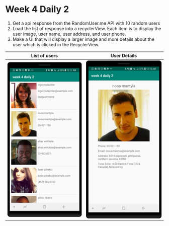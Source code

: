 # Week 4 Daily 2

1.  Get a api response from the RandomUser.me API with 10 random users
2.  Load the list of response into a recyclerView.  Each item is to display the user image, user name, user address, and user phone.
3.  Make a UI that will display a larger image and more details about the user which is clicked in the RecyclerView.

| List of users | User Details |
| --- | ---|
| ![alt text][img1] | ![alt text][img2] |

[img1]: https://github.com/a00512098/screenshots/blob/master/week4day2/device-2019-03-06-001158.png?raw=true "List of users"
[img2]: https://github.com/a00512098/screenshots/blob/master/week4day2/device-2019-03-06-001101.png?raw=true "User details"
